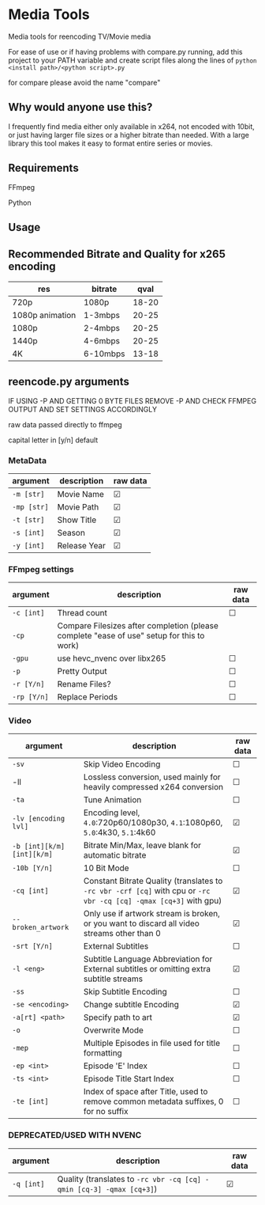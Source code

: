 # Media Tools

 Media tools for reencoding TV/Movie media

 For ease of use or if having problems with compare.py running, add this project to your PATH variable and create script files along the lines of `python <install path>/<python script>.py`

 for compare please avoid the name "compare"

## Why would anyone use this?

 I frequently find media either only available in x264, not encoded with 10bit, or just having larger file sizes or a higher bitrate than needed. With a large library this tool makes it easy to format entire series or movies.

## Requirements

 FFmpeg

 Python

## Usage

## Recommended Bitrate and Quality for x265 encoding

| res             | bitrate  | qval  |
| --------------- | -------- | ----- |
| 720p            | 1080p    | 18-20 |
| 1080p animation | 1-3mbps  | 20-25 |
| 1080p           | 2-4mbps  | 20-25 |
| 1440p           | 4-6mbps  | 20-25 |
| 4K              | 6-10mbps | 13-18 |

## reencode.py arguments

IF USING -P AND GETTING 0 BYTE FILES REMOVE -P AND CHECK FFMPEG OUTPUT AND SET SETTINGS ACCORDINGLY

raw data passed directly to ffmpeg

capital letter in \[y/n\] default

### MetaData

| argument    | description  | raw data |
| ----------- | ------------ | -------- |
| `-m [str]`  | Movie Name   | &#9745;  |
| `-mp [str]` | Movie Path   | &#9745;  |
| `-t [str]`  | Show Title   | &#9745;  |
| `-s [int]`  | Season       | &#9745;  |
| `-y [int]`  | Release Year | &#9745;  |

### FFmpeg settings

| argument    | description                                                                               | raw data |
| ----------- | ----------------------------------------------------------------------------------------- | -------- |
| `-c [int]`  | Thread count                                                                              | &#9744;  |
| `-cp`       | Compare Filesizes after completion (please complete "ease of use" setup for this to work) |
| `-gpu`      | use hevc_nvenc over libx265                                                               | &#9744;  |
| `-p`        | Pretty Output                                                                             | &#9744;  |
| `-r [Y/n]`  | Rename Files?                                                                             | &#9744;  |
| `-rp [Y/n]` | Replace Periods                                                                           | &#9744;  |

### Video

| argument                   | description                                                                                                       | raw data |
| -------------------------- | ----------------------------------------------------------------------------------------------------------------- | -------- |
| `-sv`                      | Skip Video Encoding                                                                                               | &#9744;  |
| -ll                        | Lossless conversion, used mainly for heavily compressed x264 conversion                                           | &#9744;  |
| `-ta`                      | Tune Animation                                                                                                    | &#9744;  |
| `-lv [encoding lvl]`       | Encoding level, `4.0`:720p60/1080p30, `4.1`:1080p60, `5.0`:4k30, `5.1`:4k60                                       | &#9745;  |
| `-b [int][k/m] [int][k/m]` | Bitrate Min/Max, leave blank for automatic bitrate                                                                | &#9745;  |
| `-10b [Y/n]`               | 10 Bit Mode                                                                                                       | &#9744;  |
| `-cq [int]`                | Constant Bitrate Quality (translates to `-rc vbr -crf [cq]` with cpu or `-rc vbr -cq [cq] -qmax [cq+3]` with gpu) | &#9745;  |
| `--broken_artwork`         | Only use if artwork stream is broken, or you want to discard all video streams other than 0                       | &#9745;  |
| `-srt [Y/n]`               | External Subtitles                                                                                                | &#9744;  |
| `-l <eng>`                 | Subtitle Language Abbreviation for External subtitles or omitting extra subtitle streams                          | &#9745;  |
| `-ss`                      | Skip Subtitle Encoding                                                                                            | &#9744;  |
| `-se <encoding>`           | Change subtitle Encoding                                                                                          | &#9745;  |
| `-a[rt] <path>`            | Specify path to art                                                                                               | &#9745;  |
| `-o`                       | Overwrite Mode                                                                                                    | &#9744;  |
| `-mep`                     | Multiple Episodes in file used for title formatting                                                               | &#9744;  |
| `-ep <int>`                | Episode \'E\' Index                                                                                               | &#9744;  |
| `-ts <int>`                | Episode Title Start Index                                                                                         | &#9744;  |
| `-te [int]`                | Index of space after Title, used to remove common metadata suffixes, 0 for no suffix                              | &#9744;  |

### DEPRECATED/USED WITH NVENC

| argument   | description                                                          | raw data |
| ---------- | -------------------------------------------------------------------- | -------- |
| `-q [int]` | Quality (translates to `-rc vbr -cq [cq] -qmin [cq-3] -qmax [cq+3]`) | &#9745;  |
